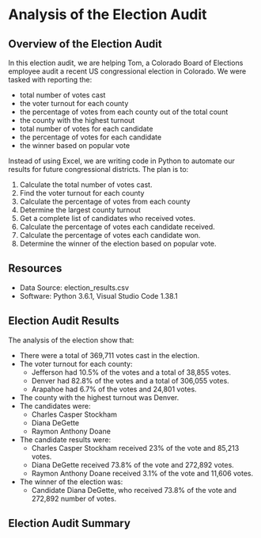 # Analysis of the Election Audit 

## Overview of the Election Audit 
In this election audit, we are helping Tom, a Colorado Board of Elections employee audit a recent US congressional election in Colorado.  We were tasked with reporting the: 

- total number of votes cast 
- the voter turnout for each county
- the percentage of votes from each county out of the total count
- the county with the highest turnout 
- total number of votes for each candidate 
- the percentage of votes for each candidate 
- the winner based on popular vote 

Instead of using Excel, we are writing code in Python to automate our results for future congressional districts. The plan is to: 

1. Calculate the total number of votes cast.
2. Find the voter turnout for each county
3. Calculate the percentage of votes from each county 
4. Determine the largest county turnout 
5. Get a complete list of candidates who received votes.
6. Calculate the percentage of votes each candidate received.
7. Calculate the percentage of votes each candidate won. 
8. Determine the winner of the election based on popular vote.


## Resources 
- Data Source: election_results.csv
- Software: Python 3.6.1, Visual Studio Code 1.38.1

## Election Audit Results  


The analysis of the election show that: 
- There were a total of 369,711 votes cast in the election.
- The voter turnout for each county:
    - Jefferson had 10.5% of the votes and a total of 38,855 votes.
    - Denver had 82.8% of the votes and a total of 306,055 votes.
    - Arapahoe had 6.7% of the votes and 24,801 votes. 
- The county with the highest turnout was Denver. 
- The candidates were: 
    - Charles Casper Stockham
    - Diana DeGette
    - Raymon Anthony Doane
- The candidate results were: 
    - Charles Casper Stockham received 23% of the vote and 85,213 votes.
    - Diana DeGette received 73.8% of the vote and 272,892 votes.
    - Raymon Anthony Doane received 3.1% of the vote and 11,606 votes.
- The winner of the election was: 
    - Candidate Diana DeGette, who received 73.8% of the vote and 272,892 number of votes. 
    
## Election Audit Summary 

